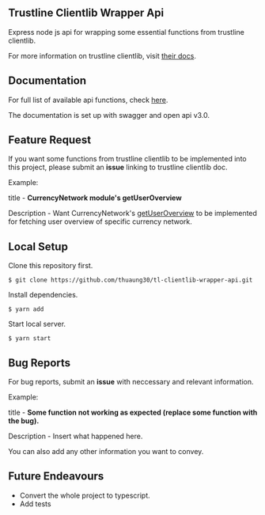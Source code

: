 ## Trustline Clientlib Wrapper Api

Express node js api for wrapping some essential functions from trustline clientlib. 

For more information on trustline clientlib, visit [their docs](https://dev.trustlines.network/clientlib/introduction).

## Documentation

For full list of available api functions, check [here](https://tl-clientlib-wrapper-api.herokuapp.com/api-docs).

The documentation is set up with swagger and open api v3.0.

## Feature Request

If you want some functions from trustline clientlib to be implemented into this project, please submit an __issue__ linking to trustline clientlib doc.

Example:

title - __CurrencyNetwork module's getUserOverview__

Description - Want CurrencyNetwork's [getUserOverview](https://dev.trustlines.network/clientlib/api/classes/_currencynetwork_.currencynetwork#getuseroverview) to be implemented for fetching user overview of specific currency network.

## Local Setup

Clone this repository first.

```console
$ git clone https://github.com/thuaung30/tl-clientlib-wrapper-api.git
```

Install dependencies.

```console
$ yarn add
```

Start local server.

```console
$ yarn start
```

## Bug Reports

For bug reports, submit an __issue__ with neccessary and relevant information.

Example:

title - __Some function not working as expected (replace some function with the bug).__

Description - Insert what happened here.

You can also add any other information you want to convey.

## Future Endeavours

- Convert the whole project to typescript.
- Add tests
